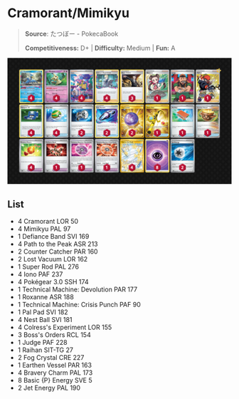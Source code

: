 # Cramorant/Mimikyu

> **Source**: たつぼー - PokecaBook
> 
> **Competitiveness:** D+ | **Difficulty:** Medium | **Fun:** A

![decklist](../../!Images/Standard/09BST-PAF/Cramorant-Mimikyu.PNG)

## List
* 4 Cramorant LOR 50
* 4 Mimikyu PAL 97
* 1 Defiance Band SVI 169
* 4 Path to the Peak ASR 213
* 2 Counter Catcher PAR 160
* 2 Lost Vacuum LOR 162
* 1 Super Rod PAL 276
* 4 Iono PAF 237
* 4 Pokégear 3.0 SSH 174
* 1 Technical Machine: Devolution PAR 177
* 1 Roxanne ASR 188
* 1 Technical Machine: Crisis Punch PAF 90
* 1 Pal Pad SVI 182
* 4 Nest Ball SVI 181
* 4 Colress's Experiment LOR 155
* 3 Boss's Orders RCL 154
* 1 Judge PAF 228
* 1 Raihan SIT-TG 27
* 2 Fog Crystal CRE 227
* 1 Earthen Vessel PAR 163
* 4 Bravery Charm PAL 173
* 8 Basic {P} Energy SVE 5
* 2 Jet Energy PAL 190
